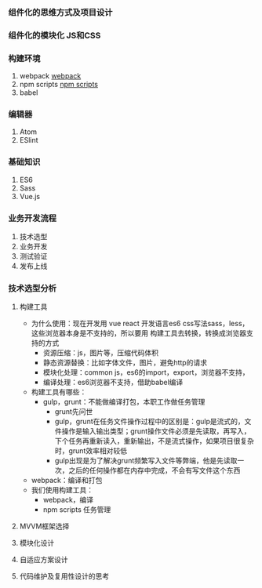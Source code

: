 ### 组件化的思维方式及项目设计
### 组件化的模块化 JS和CSS


### 构建环境
1. webpack [webpack](https://doc.webpack-china.org/)
2. npm scripts [npm scripts](http://www.ruanyifeng.com/blog/2016/10/npm_scripts.html)
3. babel 

### 编辑器
1. Atom
2. ESlint

### 基础知识
1. ES6
2. Sass
3. Vue.js


### 业务开发流程
1. 技术选型
2. 业务开发
3. 测试验证
4. 发布上线

### 技术选型分析
1. 构建工具
    - 为什么使用：现在开发用 vue react 开发语言es6 css写法sass，less，这些浏览器本身是不支持的，所以要用 构建工具去转换，转换成浏览器支持的方式
        - 资源压缩：js，图片等，压缩代码体积
        - 静态资源替换：比如字体文件，图片，避免http的请求
        - 模块化处理：common js，es6的import，export，浏览器不支持，
        - 编译处理：es6浏览器不支持，借助babel编译
    - 构建工具有哪些：
        - gulp，grunt：不能做编译打包，本职工作做任务管理
            - grunt先问世
            - gulp，grunt在任务文件操作过程中的区别是：gulp是流式的，文件操作是输入输出类型；grunt操作文件必须是先读取，再写入，下个任务再重新读入，重新输出，不是流式操作，如果项目很复杂时，grunt效率相对较低
            - gulp出现是为了解决grunt频繁写入文件等弊端，他是先读取一次，之后的任何操作都在内存中完成，不会有写文件这个东西
    - webpack：编译和打包
    - 我们使用构建工具：
        - webpack，编译
        - npm scripts 任务管理
    
2. MVVM框架选择
3. 模块化设计
4. 自适应方案设计
5. 代码维护及复用性设计的思考


